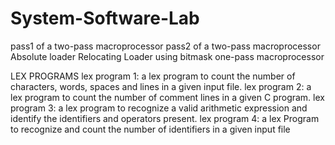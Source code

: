 # System-Software-Lab

pass1 of a two-pass macroprocessor
pass2 of a two-pass macroprocessor
Absolute loader
Relocating Loader using bitmask
one-pass macroprocessor

LEX PROGRAMS
lex program 1: a lex program to count the number of characters, words, spaces and lines in a given input file.
lex program 2: a lex program to count the number of comment lines in a given C program.
lex program 3: a lex program to recognize a valid arithmetic expression and identify the identifiers and operators present.
lex program 4: a lex Program to recognize and count the number of identifiers in a given input file

